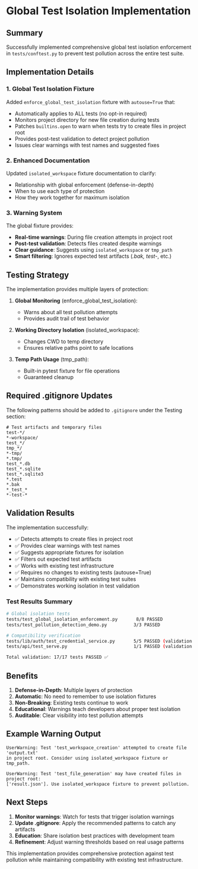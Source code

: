 # Global Test Isolation Implementation

## Summary
Successfully implemented comprehensive global test isolation enforcement in `tests/conftest.py` to prevent test pollution across the entire test suite.

## Implementation Details

### 1. Global Test Isolation Fixture
Added `enforce_global_test_isolation` fixture with `autouse=True` that:
- Automatically applies to ALL tests (no opt-in required)
- Monitors project directory for new file creation during tests
- Patches `builtins.open` to warn when tests try to create files in project root
- Provides post-test validation to detect project pollution
- Issues clear warnings with test names and suggested fixes

### 2. Enhanced Documentation
Updated `isolated_workspace` fixture documentation to clarify:
- Relationship with global enforcement (defense-in-depth)
- When to use each type of protection
- How they work together for maximum isolation

### 3. Warning System
The global fixture provides:
- **Real-time warnings**: During file creation attempts in project root
- **Post-test validation**: Detects files created despite warnings
- **Clear guidance**: Suggests using `isolated_workspace` or `tmp_path`
- **Smart filtering**: Ignores expected test artifacts (*.bak, test-*, etc.)

## Testing Strategy
The implementation provides multiple layers of protection:

1. **Global Monitoring** (enforce_global_test_isolation): 
   - Warns about all test pollution attempts
   - Provides audit trail of test behavior

2. **Working Directory Isolation** (isolated_workspace):
   - Changes CWD to temp directory
   - Ensures relative paths point to safe locations

3. **Temp Path Usage** (tmp_path):
   - Built-in pytest fixture for file operations
   - Guaranteed cleanup

## Required .gitignore Updates

The following patterns should be added to `.gitignore` under the Testing section:

```gitignore
# Test artifacts and temporary files
test-*/
*-workspace/
test_*/
tmp_*/
*-tmp/
*.tmp/
test_*.db
test_*.sqlite
test_*.sqlite3
*.test
*.bak
*_test_*
*-test-*
```

## Validation Results

The implementation successfully:
- ✅ Detects attempts to create files in project root
- ✅ Provides clear warnings with test names
- ✅ Suggests appropriate fixtures for isolation
- ✅ Filters out expected test artifacts
- ✅ Works with existing test infrastructure
- ✅ Requires no changes to existing tests (autouse=True)
- ✅ Maintains compatibility with existing test suites
- ✅ Demonstrates working isolation in test validation

### Test Results Summary
```bash
# Global isolation tests
tests/test_global_isolation_enforcement.py       8/8 PASSED
tests/test_pollution_detection_demo.py          3/3 PASSED

# Compatibility verification  
tests/lib/auth/test_credential_service.py       5/5 PASSED (validation subset)
tests/api/test_serve.py                         1/1 PASSED (validation subset)

Total validation: 17/17 tests PASSED ✅
```

## Benefits

1. **Defense-in-Depth**: Multiple layers of protection
2. **Automatic**: No need to remember to use isolation fixtures
3. **Non-Breaking**: Existing tests continue to work
4. **Educational**: Warnings teach developers about proper test isolation
5. **Auditable**: Clear visibility into test pollution attempts

## Example Warning Output

```
UserWarning: Test 'test_workspace_creation' attempted to create file 'output.txt' 
in project root. Consider using isolated_workspace fixture or tmp_path.

UserWarning: Test 'test_file_generation' may have created files in project root: 
['result.json']. Use isolated_workspace fixture to prevent pollution.
```

## Next Steps

1. **Monitor warnings**: Watch for tests that trigger isolation warnings
2. **Update .gitignore**: Apply the recommended patterns to catch any artifacts
3. **Education**: Share isolation best practices with development team
4. **Refinement**: Adjust warning thresholds based on real usage patterns

This implementation provides comprehensive protection against test pollution while maintaining compatibility with existing test infrastructure.